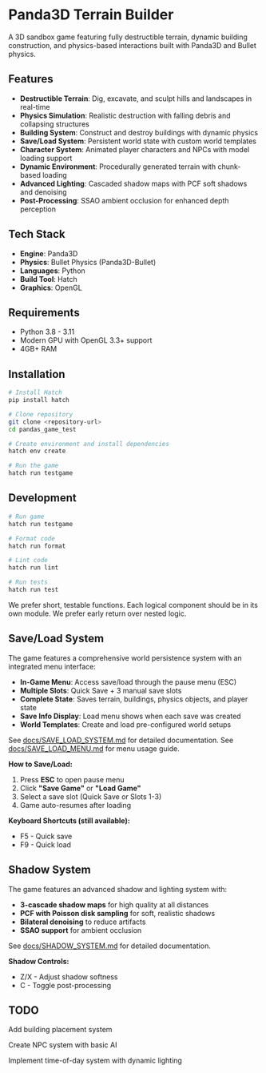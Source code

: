 # Panda3D Terrain Builder

A 3D sandbox game featuring fully destructible terrain, dynamic building construction, and physics-based interactions built with Panda3D and Bullet physics.

## Features

- **Destructible Terrain**: Dig, excavate, and sculpt hills and landscapes in real-time
- **Physics Simulation**: Realistic destruction with falling debris and collapsing structures
- **Building System**: Construct and destroy buildings with dynamic physics
- **Save/Load System**: Persistent world state with custom world templates
- **Character System**: Animated player characters and NPCs with model loading support
- **Dynamic Environment**: Procedurally generated terrain with chunk-based loading
- **Advanced Lighting**: Cascaded shadow maps with PCF soft shadows and denoising
- **Post-Processing**: SSAO ambient occlusion for enhanced depth perception

## Tech Stack

- **Engine**: Panda3D
- **Physics**: Bullet Physics (Panda3D-Bullet)
- **Languages**: Python
- **Build Tool**: Hatch
- **Graphics**: OpenGL

## Requirements

- Python 3.8 - 3.11
- Modern GPU with OpenGL 3.3+ support
- 4GB+ RAM

## Installation

```bash
# Install Hatch
pip install hatch

# Clone repository
git clone <repository-url>
cd pandas_game_test

# Create environment and install dependencies
hatch env create

# Run the game
hatch run testgame
```

## Development

```bash
# Run game
hatch run testgame

# Format code
hatch run format

# Lint code
hatch run lint

# Run tests
hatch run test
```

We prefer short, testable functions. Each logical component should be in its own module. We prefer early return over nested logic.

## Save/Load System

The game features a comprehensive world persistence system with an integrated menu interface:
- **In-Game Menu**: Access save/load through the pause menu (ESC)
- **Multiple Slots**: Quick Save + 3 manual save slots
- **Complete State**: Saves terrain, buildings, physics objects, and player state
- **Save Info Display**: Load menu shows when each save was created
- **World Templates**: Create and load pre-configured world setups

See [docs/SAVE_LOAD_SYSTEM.md](docs/SAVE_LOAD_SYSTEM.md) for detailed documentation.
See [docs/SAVE_LOAD_MENU.md](docs/SAVE_LOAD_MENU.md) for menu usage guide.

**How to Save/Load:**
1. Press **ESC** to open pause menu
2. Click **"Save Game"** or **"Load Game"**
3. Select a save slot (Quick Save or Slots 1-3)
4. Game auto-resumes after loading

**Keyboard Shortcuts (still available):**
- F5 - Quick save
- F9 - Quick load

## Shadow System

The game features an advanced shadow and lighting system with:
- **3-cascade shadow maps** for high quality at all distances
- **PCF with Poisson disk sampling** for soft, realistic shadows
- **Bilateral denoising** to reduce artifacts
- **SSAO support** for ambient occlusion

See [docs/SHADOW_SYSTEM.md](docs/SHADOW_SYSTEM.md) for detailed documentation.

**Shadow Controls:**
- Z/X - Adjust shadow softness
- C - Toggle post-processing

## TODO

Add building placement system

Create NPC system with basic AI

Implement time-of-day system with dynamic lighting
